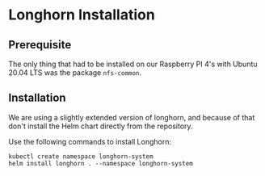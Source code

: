 # Longhorn Installation
## Prerequisite
The only thing that had to be installed on our Raspberry PI 4's with Ubuntu 20.04 LTS was the package `nfs-common`.

## Installation
We are using a slightly extended version of longhorn, and because of that don't install the Helm chart directly from the repository.

Use the following commands to install Longhorn:

    kubectl create namespace longhorn-system
    helm install longhorn . --namespace longhorn-system
